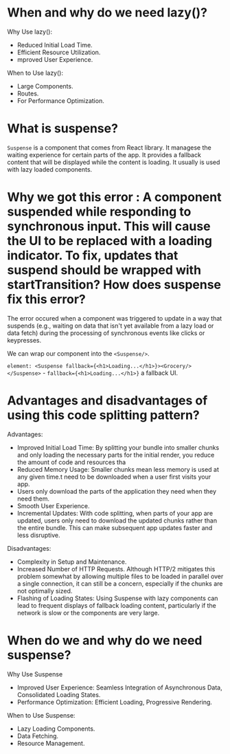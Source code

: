 # When and why do we need lazy()?

Why Use lazy():
- Reduced Initial Load Time.
- Efficient Resource Utilization.
- mproved User Experience.

When to Use lazy():
- Large Components.
- Routes.
- For Performance Optimization.



# What is suspense?

```Suspense``` is a component that comes from React library. It managese the waiting experience for certain parts of the app. It provides a fallback content that will be displayed while the content is loading. It usually is used with lazy loaded components.






# Why we got this error : A component suspended while responding to synchronous input. This will cause the UI to be replaced with a loading indicator. To fix, updates that suspend should be wrapped with startTransition? How does suspense fix this error?

The error occured  when a component was triggered to update in a way that suspends (e.g., waiting on data that isn't yet available from a lazy load or data fetch) during the processing of synchronous events like clicks or keypresses.

We can wrap our component into the ```<Suspense/>```.

```element: <Suspense fallback={<h1>Loading...</h1>}><Grocery/></Suspense>``` - ```fallback={<h1>Loading...</h1>}``` a fallback UI.





# Advantages and disadvantages of using this code splitting pattern?

Advantages:
- Improved Initial Load Time: By splitting your bundle into smaller chunks and only loading the necessary parts for the initial render, you reduce the amount of code and resources tha
- Reduced Memory Usage: Smaller chunks mean less memory is used at any given time.t need to be downloaded when a user first visits your app. 
- Users only download the parts of the application they need when they need them.
- Smooth User Experience.
- Incremental Updates: With code splitting, when parts of your app are updated, users only need to download the updated chunks rather than the entire bundle. This can make subsequent app updates faster and less disruptive.

Disadvantages:
- Complexity in Setup and Maintenance.
- Increased Number of HTTP Requests. Although HTTP/2 mitigates this problem somewhat by allowing multiple files to be loaded in parallel over a single connection, it can still be a concern, especially if the chunks are not optimally sized.
- Flashing of Loading States: Using Suspense with lazy components can lead to frequent displays of fallback loading content, particularly if the network is slow or the components are very large. 






# When do we and why do we need suspense?

Why Use Suspense
- Improved User Experience: Seamless Integration of Asynchronous Data, Consolidated Loading States.
- Performance Optimization: Efficient Loading, Progressive Rendering.

When to Use Suspense:
- Lazy Loading Components.
- Data Fetching.
- Resource Management.